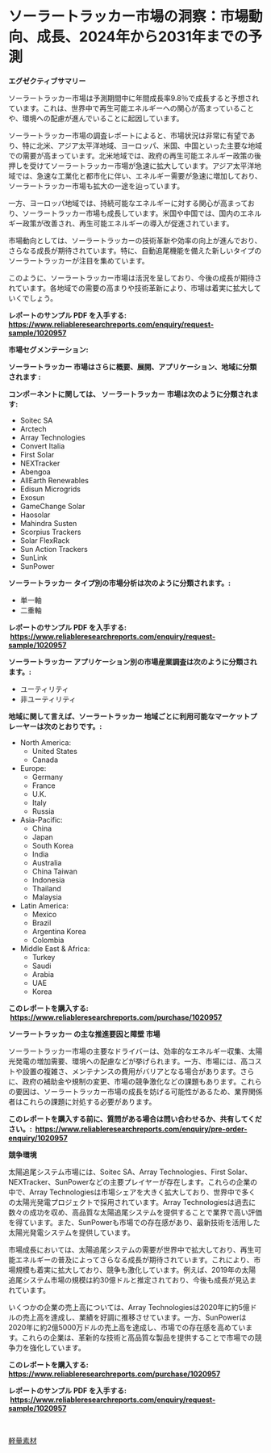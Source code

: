 <p><h1>ソーラートラッカー市場の洞察：市場動向、成長、2024年から2031年までの予測</h1></p><p><strong>エグゼクティブサマリー</strong></p>
<p><p>ソーラートラッカー市場は予測期間中に年間成長率9.8％で成長すると予想されています。これは、世界中で再生可能エネルギーへの関心が高まっていることや、環境への配慮が進んでいることに起因しています。</p><p>ソーラートラッカー市場の調査レポートによると、市場状況は非常に有望であり、特に北米、アジア太平洋地域、ヨーロッパ、米国、中国といった主要な地域での需要が高まっています。北米地域では、政府の再生可能エネルギー政策の後押しを受けてソーラートラッカー市場が急速に拡大しています。アジア太平洋地域では、急速な工業化と都市化に伴い、エネルギー需要が急速に増加しており、ソーラートラッカー市場も拡大の一途を辿っています。</p><p>一方、ヨーロッパ地域では、持続可能なエネルギーに対する関心が高まっており、ソーラートラッカー市場も成長しています。米国や中国では、国内のエネルギー政策が改善され、再生可能エネルギーの導入が促進されています。</p><p>市場動向としては、ソーラートラッカーの技術革新や効率の向上が進んでおり、さらなる成長が期待されています。特に、自動追尾機能を備えた新しいタイプのソーラートラッカーが注目を集めています。</p><p>このように、ソーラートラッカー市場は活況を呈しており、今後の成長が期待されています。各地域での需要の高まりや技術革新により、市場は着実に拡大していくでしょう。</p></p>
<p><strong>レポートのサンプル PDF を入手する: <a href="https://www.reliableresearchreports.com/enquiry/request-sample/1020957">https://www.reliableresearchreports.com/enquiry/request-sample/1020957</a></strong></p>
<p><strong>市場セグメンテーション:</strong></p>
<p><strong> ソーラートラッカー 市場はさらに概要、展開、アプリケーション、地域に分類されます :</strong></p>
<p><strong>コンポーネントに関しては、 ソーラートラッカー 市場は次のように分類されます: &nbsp;</strong></p>
<p><ul><li>Soitec SA</li><li>Arctech</li><li>Array Technologies</li><li>Convert Italia</li><li>First Solar</li><li>NEXTracker</li><li>Abengoa</li><li>AllEarth Renewables</li><li>Edisun Microgrids</li><li>Exosun</li><li>GameChange Solar</li><li>Haosolar</li><li>Mahindra Susten</li><li>Scorpius Trackers</li><li>Solar FlexRack</li><li>Sun Action Trackers</li><li>SunLink</li><li>SunPower</li></ul></p>
<p><strong> ソーラートラッカー タイプ別の市場分析は次のように分類されます。:</strong></p>
<p><ul><li>単一軸</li><li>二重軸</li></ul></p>
<p><strong>レポートのサンプル PDF を入手する: &nbsp;<a href="https://www.reliableresearchreports.com/enquiry/request-sample/1020957">https://www.reliableresearchreports.com/enquiry/request-sample/1020957</a></strong></p>
<p><strong> ソーラートラッカー アプリケーション別の市場産業調査は次のように分類されます。:</strong></p>
<p><ul><li>ユーティリティ</li><li>非ユーティリティ</li></ul></p>
<p><strong>地域に関して言えば、ソーラートラッカー 地域ごとに利用可能なマーケットプレーヤーは次のとおりです。:</strong></p>
<p><ul>
    <li>
        North America:
        <ul>
            <li>United States</li>
            <li>Canada</li>
        </ul>
    </li>
    <li>
        Europe:
        <ul>
            <li>Germany</li>
            <li>France</li>
            <li>U.K.</li>
            <li>Italy</li>
            <li>Russia</li>
        </ul>
    </li>
    <li>
        Asia-Pacific:
        <ul>
            <li>China</li>
            <li>Japan</li>
            <li>South Korea</li>
            <li>India</li>
            <li>Australia</li>
            <li>China Taiwan</li>
            <li>Indonesia</li>
            <li>Thailand</li>
            <li>Malaysia</li>
        </ul>
    </li>
    <li>
        Latin America:
        <ul>
            <li>Mexico</li>
            <li>Brazil</li>
            <li>Argentina Korea</li>
            <li>Colombia</li>
        </ul>
    </li>
    <li>
        Middle East & Africa:
        <ul>
            <li>Turkey</li>
            <li>Saudi</li>
            <li>Arabia</li>
            <li>UAE</li>
            <li>Korea</li>
        </ul>
    </li>
    </ul></p>
<p><strong>このレポートを購入する: &nbsp;<a href="https://www.reliableresearchreports.com/purchase/1020957">https://www.reliableresearchreports.com/purchase/1020957</a></strong></p>
<p><strong>ソーラートラッカー の主な推進要因と障壁 市場</strong></p>
<p><p>ソーラートラッカー市場の主要なドライバーは、効率的なエネルギー収集、太陽光発電の増加需要、環境への配慮などが挙げられます。一方、市場には、高コストや設置の複雑さ、メンテナンスの費用がバリアとなる場合があります。さらに、政府の補助金や規制の変更、市場の競争激化などの課題もあります。これらの要因は、ソーラートラッカー市場の成長を妨げる可能性があるため、業界関係者はこれらの課題に対処する必要があります。</p></p>
<p><strong>このレポートを購入する前に、質問がある場合は問い合わせるか、共有してください。:&nbsp; <a href="https://www.reliableresearchreports.com/enquiry/pre-order-enquiry/1020957">https://www.reliableresearchreports.com/enquiry/pre-order-enquiry/1020957</a></strong></p>
<p><strong>競争環境</strong></p>
<p><p>太陽追尾システム市場には、Soitec SA、Array Technologies、First Solar、NEXTracker、SunPowerなどの主要プレイヤーが存在します。これらの企業の中で、Array Technologiesは市場シェアを大きく拡大しており、世界中で多くの太陽光発電プロジェクトで採用されています。Array Technologiesは過去に数々の成功を収め、高品質な太陽追尾システムを提供することで業界で高い評価を得ています。また、SunPowerも市場での存在感があり、最新技術を活用した太陽光発電システムを提供しています。</p><p>市場成長においては、太陽追尾システムの需要が世界中で拡大しており、再生可能エネルギーの普及によってさらなる成長が期待されています。これにより、市場規模も着実に拡大しており、競争も激化しています。例えば、2019年の太陽追尾システム市場の規模は約30億ドルと推定されており、今後も成長が見込まれています。</p><p>いくつかの企業の売上高については、Array Technologiesは2020年に約5億ドルの売上高を達成し、業績を好調に推移させています。一方、SunPowerは2020年に約2億5000万ドルの売上高を達成し、市場での存在感を高めています。これらの企業は、革新的な技術と高品質な製品を提供することで市場での競争力を強化しています。</p></p>
<p><strong>このレポートを購入する: &nbsp; <a href="https://www.reliableresearchreports.com/purchase/1020957">https://www.reliableresearchreports.com/purchase/1020957</a></strong></p>
<p><strong>レポートのサンプル PDF を入手する: &nbsp;<a href="https://www.reliableresearchreports.com/enquiry/request-sample/1020957">https://www.reliableresearchreports.com/enquiry/request-sample/1020957</a></strong><strong></strong></p>
<p>&nbsp;</p>
<p><p><a href="https://github.com/one-cool-chick/Market-Research-Report-List-1/blob/main/358209717659.md">軽量素材</a></p></p>